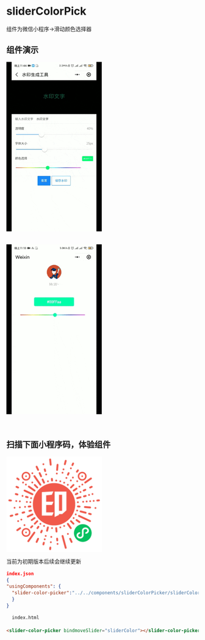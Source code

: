 # sliderColorPick
 组件为微信小程序->滑动颜色选择器



  ## 组件演示
  <img src="./utils/gif2.gif" width = "250"  alt="图片名称" align=center />
  
  <br/>
  
  <br/>
  
  <br/>
  <img src="./utils/gif.gif" width = "250"  alt="图片名称" align=center />


  <br/>
  <br/>
  <br/>

  ## 扫描下面小程序码，体验组件

  <img src="./utils/share.jpg" width = "250"  alt="图片名称" align=center />





  当前为初期版本后续会继续更新
  ``` json
  index.json
  {
  "usingComponents": {
    "slider-color-picker":"../../components/sliderColorPicker/sliderColorPicker"
    }
}   
```
  ``` html
    index.html

  <slider-color-picker bindmoveSlider="sliderColor"></slider-color-picker>

  ```
